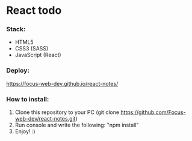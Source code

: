 # React todo
### Stack:
* HTML5
* CSS3 (SASS)
* JavaScript (React)
### Deploy:
https://focus-web-dev.github.io/react-notes/
### How to install:
1. Clone this repository to your PC (git clone https://github.com/Focus-web-dev/react-notes.git) 
2. Run console and write the following: "npm install"
3. Enjoy! :)

